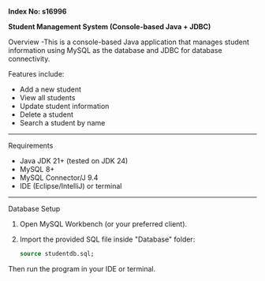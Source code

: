 **Index No: s16996**

 **Student Management System (Console-based Java + JDBC)**

 Overview
-This is a console-based Java application that manages student information using MySQL as the database and JDBC for database connectivity.  

Features include:
-  Add a new student  
-  View all students  
-  Update student information  
-  Delete a student
-  Search a student by name  

---

 Requirements
- Java JDK 21+ (tested on JDK 24)  
- MySQL 8+  
- MySQL Connector/J 9.4 
- IDE (Eclipse/IntelliJ) or terminal  

---

 Database Setup
1. Open MySQL Workbench (or your preferred client).  
2. Import the provided SQL file inside "Database" folder:
   
   ```sql
   source studentdb.sql;

Then run the program in your IDE or terminal.
